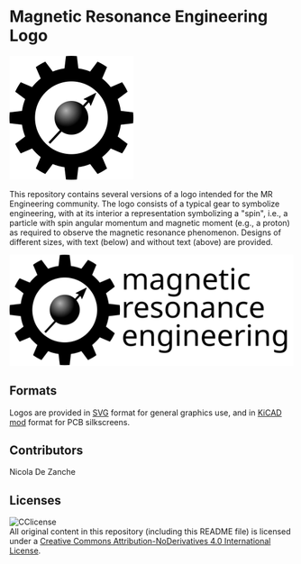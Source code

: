 # Magnetic Resonance Engineering Logo

![logo](/SVG/MR_Engineering_logo.svg)

This repository contains several versions of a logo intended for the MR Engineering community. The logo consists of a typical gear to symbolize engineering, with at its interior a representation symbolizing a "spin", i.e., a particle with spin angular momentum and magnetic moment (e.g., a proton) as required to observe the magnetic resonance phenomenon.
Designs of different sizes, with text (below) and without text (above) are provided.

![logo](/SVG/MR_Engineering_logo_text.svg)

## Formats
Logos are provided in [SVG](/SVG/) format for general graphics use, and in [KiCAD mod](/KiCAD/) format for PCB silkscreens.

## Contributors
Nicola De Zanche

## Licenses
![CClicense](https://i.creativecommons.org/l/by-nd/4.0/88x31.png)\
All original content in this repository (including this README file) is licensed under a [Creative Commons Attribution-NoDerivatives 4.0 International License](https://creativecommons.org/licenses/by-nd/4.0/).
